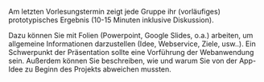 Am letzten Vorlesungstermin zeigt jede Gruppe ihr (vorläufiges) prototypisches Ergebnis 
(10-15 Minuten inklusive Diskussion).

Dazu können Sie mit Folien (Powerpoint, Google Slides, o.a.) arbeiten, um allgemeine Informationen 
darzustellen (Idee, Webservice, Ziele, usw..). Ein Schwerpunkt der Präsentation sollte eine Vorführung 
der Webanwendung sein. Außerdem können Sie beschreiben, wie und warum Sie von der App-Idee zu Beginn
des Projekts abweichen mussten.